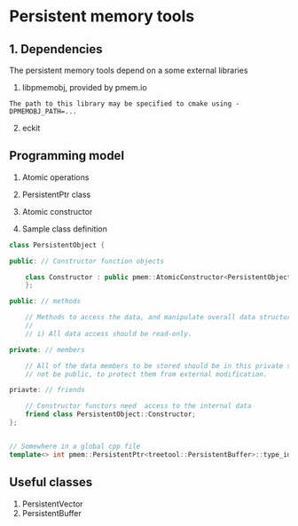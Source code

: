 # Persistent memory tools

## 1. Dependencies

  The persistent memory tools depend on a some external libraries

  1. libpmemobj, provided by pmem.io

    The path to this library may be specified to cmake using -DPMEMOBJ_PATH=...

  2. eckit

## Programming model

  1. Atomic operations
  2. PersistentPtr class
  3. Atomic constructor

  4. Sample class definition

```c++
class PersistentObject {

public: // Constructor function objects

    class Constructor : public pmem::AtomicConstructor<PersistentObject> {
    };

public: // methods

    // Methods to access the data, and manipulate overall data structures.
    //
    // i) All data access should be read-only.

private: // members

    // All of the data members to be stored should be in this private section. They should
    // not be public, to protect them from external modification.

priavte: // friends

    // Constructor functors need  access to the internal data
    friend class PersistentObject::Constructor;
};


// Somewhere in a global cpp file
template<> int pmem::PersistentPtr<treetool::PersistentBuffer>::type_id = <unique no>;
```

## Useful classes

  1. PersistentVector
  2. PersistentBuffer



